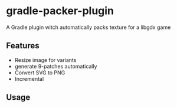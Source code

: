 gradle-packer-plugin
====================

A Gradle plugin witch automatically packs texture for a libgdx game

Features
--------
* Resize image for variants
* generate 9-patches automatically
* Convert SVG to PNG
* Incremental

Usage
-----